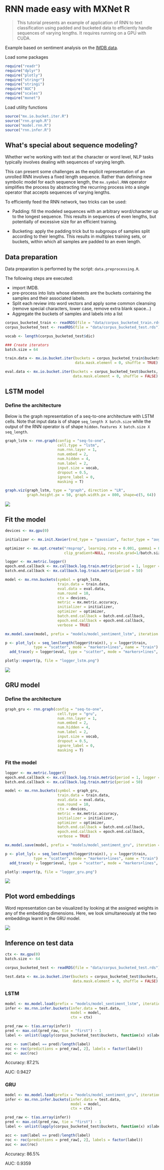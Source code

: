 RNN made easy with MXNet R
================

> This tutorial presents an example of application of RNN to text classification using padded and bucketed data to efficiently handle sequences of varying lengths. It requires running on a GPU with CUDA.

Example based on sentiment analysis on the [IMDB data](http://ai.stanford.edu/~amaas/data/sentiment/).

Load some packages

``` r
require("readr")
require("dplyr")
require("plotly")
require("stringr")
require("stringi")
require("AUC")
require("scales")
require("mxnet")
```

Load utility functions

``` r
source("mx.io.bucket.iter.R")
source("rnn.graph.R")
source("model.rnn.R")
source("rnn.infer.R")
```

What's special about sequence modeling?
---------------------------------------

Whether we're working with text at the character or word level, NLP tasks typically involves dealing with sequences of varying length.

This can present some challenges as the explicit representation of an unrolled RNN involves a fixed length sequence. Rather than defining new symbolic model for each sequence length, the `mx.symbol.RNN` operator simplifies the process by abstracting the recurring process into a single operator that accepts sequences of varying lengths.

To efficiently feed the RNN network, two tricks can be used:

-   Padding: fill the modeled sequences with an arbitrary word/character up to the longest sequence. This results in sequences of even lengths, but potentially of excessive size for an efficient training.

-   Bucketing: apply the padding trick but to subgroups of samples split according to their lengths. This results in multiples training sets, or buckets, within which all samples are padded to an even length.

Data preparation
----------------

Data preparation is performed by the script: `data.preprocessing.R`.

The following steps are executed:

-   import IMDB.
-   pre-process into lists whose elements are the buckets containing the samples and their associated labels.
-   Split each review into word vectors and apply some common cleansing (remove special characters, lower case, remove extra blank space...)
-   Aggregate the buckets of samples and labels into a list

``` r
corpus_bucketed_train <- readRDS(file = "data/corpus_bucketed_train.rds")
corpus_bucketed_test <- readRDS(file = "data/corpus_bucketed_test.rds")

vocab <- length(corpus_bucketed_test$dic)

### Create iterators
batch.size = 64

train.data <- mx.io.bucket.iter(buckets = corpus_bucketed_train$buckets, batch.size = batch.size, 
                                data.mask.element = 0, shuffle = TRUE)

eval.data <- mx.io.bucket.iter(buckets = corpus_bucketed_test$buckets, batch.size = batch.size, 
                               data.mask.element = 0, shuffle = FALSE)
```

LSTM model
----------

### Define the architecture

Below is the graph representation of a seq-to-one architecture with LSTM cells. Note that input data is of shape `seq_length X batch.size` while the output of the RNN operator is of shape `hidden.features X batch.size X seq_length`.

``` r
graph_lstm <- rnn.graph(config = "seq-to-one",
                        cell.type = "lstm", 
                        num.rnn.layer = 1, 
                        num.embed = 2, 
                        num.hidden = 4, 
                        num.label = 2, 
                        input.size = vocab, 
                        dropout = 0.5,
                        ignore_label = 0,
                        masking = T)

graph.viz(graph_lstm, type = "graph", direction = "LR", 
          graph.height.px = 50, graph.width.px = 800, shape=c(5, 64))
```

![](README_files/figure-markdown_github-ascii_identifiers/unnamed-chunk-4-1.png)

Fit the model
-------------

``` r
devices <- mx.gpu(0)

initializer <- mx.init.Xavier(rnd_type = "gaussian", factor_type = "avg", magnitude = 2)

optimizer <- mx.opt.create("rmsprop", learning.rate = 0.001, gamma1 = 0.95, gamma2 = 0.95, wd = 5e-4, 
                           clip_gradient=NULL, rescale.grad=1/batch.size)

logger <- mx.metric.logger()
epoch.end.callback <- mx.callback.log.train.metric(period = 1, logger = logger)
batch.end.callback <- mx.callback.log.train.metric(period = 50)

model <- mx.rnn.buckets(symbol = graph_lstm,
                        train.data = train.data, 
                        eval.data = eval.data,
                        num.round = 10, 
                        ctx = devices, 
                        metric = mx.metric.accuracy, 
                        initializer = initializer, 
                        optimizer = optimizer, 
                        batch.end.callback = batch.end.callback, 
                        epoch.end.callback = epoch.end.callback,
                        verbose = TRUE)

mx.model.save(model, prefix = "models/model_sentiment_lstm", iteration = 10)

p <- plot_ly(x = seq_len(length(logger$train)), y = logger$train, 
             type = "scatter", mode = "markers+lines", name = "train") %>% 
  add_trace(y = logger$eval, type = "scatter", mode = "markers+lines", name = "eval")

plotly::export(p, file = "logger_lstm.png")
```

![](logger_lstm.png)

GRU model
---------

### Define the architecture

``` r
graph_gru <- rnn.graph(config = "seq-to-one",
                        cell.type = "gru", 
                        num.rnn.layer = 1, 
                        num.embed = 2, 
                        num.hidden = 4, 
                        num.label = 2, 
                        input.size = vocab, 
                        dropout = 0.5,
                        ignore_label = 0,
                        masking = T)
```

### Fit the model

``` r
logger <- mx.metric.logger()
epoch.end.callback <- mx.callback.log.train.metric(period = 1, logger = logger)
batch.end.callback <- mx.callback.log.train.metric(period = 50)

model <- mx.rnn.buckets(symbol = graph_gru,
                        train.data = train.data, 
                        eval.data = eval.data,
                        num.round = 10, 
                        ctx = devices, 
                        metric = mx.metric.accuracy, 
                        initializer = initializer, 
                        optimizer = optimizer, 
                        batch.end.callback = batch.end.callback, 
                        epoch.end.callback = epoch.end.callback,
                        verbose = TRUE)

mx.model.save(model, prefix = "models/model_sentiment_gru", iteration = 10)

p <- plot_ly(x = seq_len(length(logger$train)), y = logger$train, 
             type = "scatter", mode = "markers+lines", name = "train") %>% 
  add_trace(y = logger$eval, type = "scatter", mode = "markers+lines", name = "eval")

plotly::export(p, file = "logger_gru.png")
```

![](logger_gru.png)

Plot word embeddings
--------------------

Word representation can be visualized by looking at the assigned weights in any of the embedding dimensions. Here, we look simultaneously at the two embeddings learnt in the GRU model.

![](README_files/figure-markdown_github-ascii_identifiers/unnamed-chunk-8-1.png)

Inference on test data
----------------------

``` r
ctx <- mx.gpu(0)
batch.size <- 64

corpus_bucketed_test <- readRDS(file = "data/corpus_bucketed_test.rds")

test.data <- mx.io.bucket.iter(buckets = corpus_bucketed_test$buckets, batch.size = batch.size, 
                               data.mask.element = 0, shuffle = FALSE)
```

### LSTM

``` r
model <- mx.model.load(prefix = "models/model_sentiment_lstm", iteration = 10)
infer <- mx.rnn.infer.buckets(infer.data = test.data, 
                              model = model,
                              ctx = ctx)

pred_raw <- t(as.array(infer))
pred <- max.col(pred_raw, tie = "first") - 1
label <- unlist(lapply(corpus_bucketed_test$buckets, function(x) x$label))

acc <- sum(label == pred)/length(label)
roc <- roc(predictions = pred_raw[, 2], labels = factor(label))
auc <- auc(roc)
```

Accuracy: 87.2%

AUC: 0.9427

### GRU

``` r
model <- mx.model.load(prefix = "models/model_sentiment_gru", iteration = 10)
infer <- mx.rnn.infer.buckets(infer.data = test.data, 
                              model = model,
                              ctx = ctx)

pred_raw <- t(as.array(infer))
pred <- max.col(pred_raw, tie = "first") - 1
label <- unlist(lapply(corpus_bucketed_test$buckets, function(x) x$label))

acc <- sum(label == pred)/length(label)
roc <- roc(predictions = pred_raw[, 2], labels = factor(label))
auc <- auc(roc)
```

Accuracy: 86.5%

AUC: 0.9359
